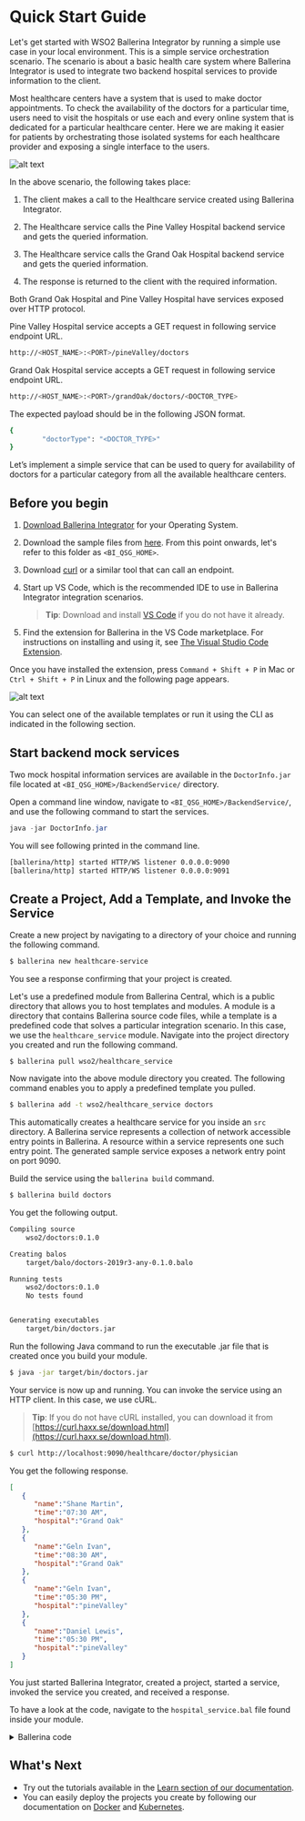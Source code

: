# Quick Start Guide

Let's get started with WSO2 Ballerina Integrator by running a simple use case in your local environment. This is a simple service orchestration scenario. The scenario is about a basic health care system where Ballerina Integrator is used to integrate two backend hospital services to provide information to the client.

Most healthcare centers have a system that is used to make doctor appointments. To check the availability of the doctors for a particular time, users need to visit the hospitals or use each and every online system that is dedicated for a particular healthcare center. Here we are making it easier for patients by orchestrating those isolated systems for each healthcare provider and exposing a single interface to the users.

![alt text](../../assets/img/BI-quick-start-guide.png)

In the above scenario, the following takes place:

1. The client makes a call to the Healthcare service created using Ballerina Integrator.

2. The Healthcare service calls the Pine Valley Hospital backend service and gets the queried information.

3. The Healthcare service calls the Grand Oak Hospital backend service and gets the queried information.

4. The response is returned to the client with the required information.

Both Grand Oak Hospital and Pine Valley Hospital have services exposed over HTTP protocol.

Pine Valley Hospital service accepts a GET request in following service endpoint URL.

```bash
http://<HOST_NAME>:<PORT>/pineValley/doctors
```

Grand Oak Hospital service accepts a GET request in following service endpoint URL.

```bash
http://<HOST_NAME>:<PORT>/grandOak/doctors/<DOCTOR_TYPE>
```

The expected payload should be in the following JSON format.

```bash
{
        "doctorType": "<DOCTOR_TYPE>"
}
```

Let’s implement a simple service that can be used to query for availability of doctors for a particular category from all the available healthcare centers.

## Before you begin

1. [Download Ballerina Integrator](https://www.wso2.com/integration/ballerina-integrator) for your Operating System. 

2. Download the sample files from [here](https://github.com/wso2/docs-ei/tree/7.0.0/en/micro-integrator/docs/assets/attach/quick-start-guide). From this point onwards, let's refer to this folder as `<BI_QSG_HOME>`.

3. Download [curl](https://curl.haxx.se/) or a similar tool that can call an endpoint.

4. Start up VS Code, which is the recommended IDE to use in Ballerina Integrator integration scenarios.
   > **Tip**: Download and install [VS Code](https://code.visualstudio.com/Download) if you do not have it already.

5. Find the extension for Ballerina in the VS Code marketplace. For instructions on installing and using it, see [The Visual Studio Code Extension](https://ballerina.io/learn/tools-ides/vscode-plugin/).

Once you have installed the extension, press `Command + Shift + P` in Mac or `Ctrl + Shift + P` in Linux and the following page appears.

![alt text](../../assets/img/vs-code-landing.png)

You can select one of the available templates or run it using the CLI as indicated in the following section.

## Start backend mock services

Two mock hospital information services are available in the `DoctorInfo.jar` file located at `<BI_QSG_HOME>/BackendService/` directory. 

Open a command line window, navigate to `<BI_QSG_HOME>/BackendService/`, and use the following command to start the services.

```java
java -jar DoctorInfo.jar
```

You will see following printed in the command line.

```bash
[ballerina/http] started HTTP/WS listener 0.0.0.0:9090
[ballerina/http] started HTTP/WS listener 0.0.0.0:9091
```

## Create a Project, Add a Template, and Invoke the Service

Create a new project by navigating to a directory of your choice and running the following command. 

```bash
$ ballerina new healthcare-service
```

You see a response confirming that your project is created.

Let's use a predefined module from Ballerina Central, which is a public directory that allows you to host templates and modules. A module is a directory that contains Ballerina source code files, while a template is a predefined code that solves a particular integration scenario. In this case, we use the `healthcare_service` module. Navigate into the project directory you created and run the following command.

```
$ ballerina pull wso2/healthcare_service
```

Now navigate into the above module directory you created. The following command enables you to apply a predefined template you pulled.

```bash
$ ballerina add -t wso2/healthcare_service doctors
```

This automatically creates a healthcare service for you inside an `src` directory. A Ballerina service represents a collection of network accessible entry points in Ballerina. A resource within a service represents one such entry point. The generated sample service exposes a network entry point on port 9090.

Build the service using the `ballerina build` command.

```bash
$ ballerina build doctors
```

You get the following output.

```bash
Compiling source
	wso2/doctors:0.1.0

Creating balos
	target/balo/doctors-2019r3-any-0.1.0.balo

Running tests
    wso2/doctors:0.1.0
	No tests found


Generating executables
	target/bin/doctors.jar
```

Run the following Java command to run the executable .jar file that is created once you build your module.

```bash
$ java -jar target/bin/doctors.jar
```

Your service is now up and running. You can invoke the service using an HTTP client. In this case, we use cURL.

> **Tip**: If you do not have cURL installed, you can download it from [https://curl.haxx.se/download.html](https://curl.haxx.se/download.html).

```bash
$ curl http://localhost:9090/healthcare/doctor/physician
```

You get the following response.

```json
[
   {
      "name":"Shane Martin",
      "time":"07:30 AM",
      "hospital":"Grand Oak"
   },
   {
      "name":"Geln Ivan",
      "time":"08:30 AM",
      "hospital":"Grand Oak"
   },
   {
      "name":"Geln Ivan",
      "time":"05:30 PM",
      "hospital":"pineValley"
   },
   {
      "name":"Daniel Lewis",
      "time":"05:30 PM",
      "hospital":"pineValley"
   }
]
```

You just started Ballerina Integrator, created a project, started a service, invoked the service you created, and received a response.

To have a look at the code, navigate to the `hospital_service.bal` file found inside your module.
<details>
            <summary>Ballerina code</summary>
	    ```ballerina
            import ballerina/http;
            import ballerina/log;

            http:Client grandOakHospital = new("http://localhost:9091/grandOak");
            http:Client pineValleyHospital = new("http://localhost:9092/pineValley");

            @http:ServiceConfig {
                basePath: "/healthcare"
            }
            service healthcare on new http:Listener(9090) {

                @http:ResourceConfig {
                    path: "/doctor/{doctorType}"
                }
                resource function getDoctors(http:Caller caller, http:Request request, string doctorType) returns error? {
                    json grandOakDoctors = {};
                    json pineValleyDoctors = {};
                    var grandOakResponse = grandOakHospital->get("/doctors/" + doctorType);
                    var pineValleyResponse = pineValleyHospital->post("/doctors", {doctorType: doctorType});
                    // Extract doctors array from grand oak hospital response
                    if (grandOakResponse is http:Response) {
                        json result = check grandOakResponse.getJsonPayload();
                        grandOakDoctors = check result.doctors.doctor;
                    } else {
                        handleError(caller, <@untained> grandOakResponse.reason());
                    }
                    // Extract doctors array from pine valley hospital response
                    if (pineValleyResponse is http:Response) {
                        json result = check pineValleyResponse.getJsonPayload();
                        pineValleyDoctors = check result.doctors.doctor;
                    } else {
                        handleError(caller, <@untained> pineValleyResponse.reason());
                    }
                    // Aggregate grand oak hospital's doctors with pine valley hospital's doctors
                    if (grandOakDoctors is json[] && pineValleyDoctors is json[]) {
                        foreach var item in pineValleyDoctors {
                            grandOakDoctors.push(item);
                        }
                    }
                    // Respond back to the caller with aggregated json response
                    http:Response response = new();
                    response.setJsonPayload(<@untained> grandOakDoctors);
                    var result = caller->respond(response);

                    if (result is error) {
                        log:printError("Error sending response", err = result);
                    }
                }
            }

            function handleError(http:Caller caller, string errorMsg) {
                http:Response response = new;

                json responsePayload = {
                    "error": {
                        "message": errorMsg
                    }
                };
                response.setJsonPayload(responsePayload, "application/json");
                var result = caller->respond(response);
                if (result is error) {
                    log:printError("Error sending response", err = result);
                }
            }
            ```
</details>

## What's Next

- Try out the tutorials available in the [Learn section of our documentation](../../learn/use-cases/).
- You can easily deploy the projects you create by following our documentation on [Docker](../../learn/deploy-on-docker/) and [Kubernetes](../../learn/deploy-on-kubernetes/).
